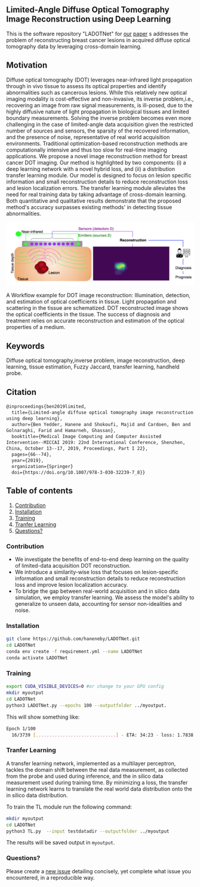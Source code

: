## Limited-Angle Diffuse Optical Tomography Image Reconstruction using Deep Learning
This is the software repository "LADOTNet" for [our](https://link.springer.com/chapter/10.1007/978-3-030-32239-7_8) [paper](#cite) s addresses the problem of reconstructing breast cancer lesions in acquired diffuse optical tomography data by leveraging cross-domain learning.

## Motivation
Diffuse optical tomography (DOT) leverages near-infrared light propagation through in vivo tissue to assess its optical properties and identify abnormalities such as cancerous lesions. While this relatively new optical imaging modality is cost-effective and non-invasive,
its inverse problem,i.e., recovering an image from raw signal measurements, is ill-posed, due to the highly diffusive nature of light propagation in biological tissues and limited boundary measurements. Solving the inverse problem becomes even more challenging in the case of limited-angle data acquisition given the restricted number of sources and sensors, the sparsity of the recovered information, and the presence of noise, representative of real world acquisition environments. Traditional optimization-based reconstruction methods are computationally intensive and thus too slow for real-time imaging applications. We propose a novel image reconstruction method for breast cancer DOT imaging. Our method is highlighted by two components: (i) a deep learning network with a novel hybrid loss, and (ii) a distribution transfer learning module. Our model is designed to focus on lesion specific information and small reconstruction details to reduce reconstruction loss and lesion localization errors. The transfer learning module alleviates the need for real training data by taking advantage of cross-domain learning. Both quantitative and qualitative results demonstrate that the proposed method's accuracy surpasses existing methods' in detecting tissue abnormalities.

![Architecture](Images/fig1_n.png)

A Workflow example for DOT image reconstruction: Illumination, detection, and estimation of optical coefficients in tissue.
Light propagation and scattering in the tissue are schematized. DOT reconstructed image shows the optical coefficients in the tissue. The success of diagnosis and treatment relies on accurate reconstruction and estimation of the optical properties of a medium.

## Keywords
Diffuse optical tomography,inverse problem, image reconstruction, deep learning, tissue estimation, Fuzzy Jaccard, transfer learning, handheld probe.

## Citation
<a name="Cite"></a>
```bibtext
@inproceedings{ben2019limited,
  title={Limited-angle diffuse optical tomography image reconstruction using deep learning},
  author={Ben Yedder, Hanene and Shokoufi, Majid and Cardoen, Ben and Golnaraghi, Farid and Hamarneh, Ghassan},
  booktitle={Medical Image Computing and Computer Assisted Intervention--MICCAI 2019: 22nd International Conference, Shenzhen, China, October 13--17, 2019, Proceedings, Part I 22},
  pages={66--74},
  year={2019},
  organization={Springer}
  doi={https://doi.org/10.1007/978-3-030-32239-7_8}}
```
## Table of contents
1. [Contribution](#contribution)
2. [Installation](#install)
3. [Training](#Training)
4. [Tranfer Learning](#Tranfer_Learning)
5. [Questions?](#faq)

### Contribution
<a name="contribution"></a>
- We investigate the benefits of end-to-end deep learning on the quality of limited-data acquisition DOT reconstruction.
- We introduce a similarity-wise loss that focuses on lesion-specific information and small reconstruction details to reduce reconstruction loss and improve lesion localization accuracy.
- To bridge the gap between real-world acquisition and in silico data simulation, we employ transfer learning. We assess the model's ability to generalize to unseen data, accounting for sensor non-idealities and noise.

### Installation
<a name="install"></a>

```bash
git clone https://github.com/haneneby/LADOTNet.git  
cd LADOTNet
conda env create -f requirement.yml --name LADOTNet
conda activate LADOTNet
```
### Training

<a name="Training"></a>
```bash
export CUDA_VISIBLE_DEVICES=0 #or change to your GPU config
mkdir myoutput
cd LADOTNet
python3 LADOTNet.py --epochs 100 --outputfolder ../myoutput.      

```
This will show something like:
```bash
Epoch 1/100
  16/3739 [..............................] - ETA: 34:23 - loss: 1.7838
```
### Tranfer Learning
<a name="Tranfer_Learning"></a>

A transfer learning network, implemented as a multilayer perceptron, tackles the domain shift between the real data measurement, as collected from the probe and used during inference, and the in silico data measurement used during training time.
By minimizing a loss, the transfer learning network learns to translate the real world data distribution onto the in silico data distribution. 

To train the TL module run the following command:

<a name="Evaluation"></a>
```bash
mkdir myoutput
cd LADOTNet
python3 TL.py  --input testdatadir --outputfolder ../myoutput 
```

The results will be saved output in `myoutput`. 
### Questions?
<a name="faq"></a>
Please create a [new issue](https://github.com/haneneby/LADOTNet/issues/new/choose) detailing concisely, yet complete what issue you encountered, in a reproducible way.
